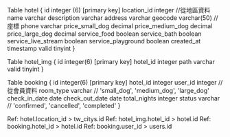 Table hotel {
 id integer (6) [primary key]
 location_id integer //從地區資料
 name varchar
 description varchar
 address varchar
 geocode varchar(50) //座標
 phone varchar
 price_small_dog decimal
 price_medium_dog decimal
 price_large_dog decimal
 service_food boolean
 service_bath boolean
 service_live_stream boolean
 service_playground boolean
 created_at timestamp
 valid tinyint
}

Table hotel_img {
 id integer(6) [primary key]
 hotel_id integer
 path varchar
 valid tinyint
}

Table booking {
 id integer(6) [primary key]
 hotel_id integer
 user_id integer     //從會員資料
 room_type varchar   // 'small_dog', 'medium_dog', 'large_dog'
 check_in_date date
 check_out_date date
 total_nights integer
 status varchar      // 'confirmed', 'cancelled', 'completed'
}


Ref: hotel.location_id > tw_citys.id
Ref: hotel_img.hotel_id > hotel.id
Ref: booking.hotel_id > hotel.id
Ref: booking.user_id > users.id
